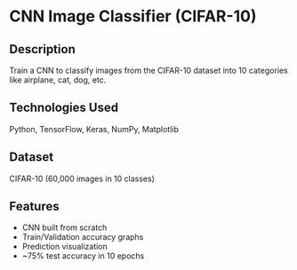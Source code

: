 # CNN Image Classifier (CIFAR-10)

## Description
Train a CNN to classify images from the CIFAR-10 dataset into 10 categories like airplane, cat, dog, etc.

## Technologies Used
Python, TensorFlow, Keras, NumPy, Matplotlib

## Dataset
CIFAR-10 (60,000 images in 10 classes)

## Features
- CNN built from scratch
- Train/Validation accuracy graphs
- Prediction visualization
- ~75% test accuracy in 10 epochs
